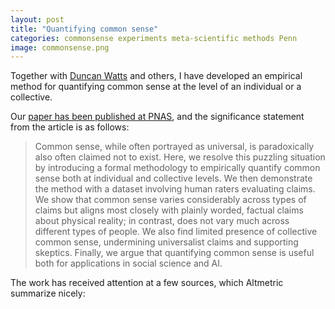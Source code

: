 ```yaml
---
layout: post
title: "Quantifying common sense"
categories: commonsense experiments meta-scientific methods Penn 
image: commonsense.png
---
```


Together with [Duncan Watts](https://css.seas.upenn.edu/people/duncan-watts/) and others, I have developed an empirical method for quantifying common sense at the level of an individual or a collective.

Our [paper has been published at PNAS](https://www.pnas.org/doi/10.1073/pnas.2309535121), and the significance statement from the article is as follows:

> Common sense, while often portrayed as universal, is paradoxically also often claimed not to exist. Here, we resolve this puzzling situation by introducing a formal methodology to empirically quantify common sense both at individual and collective levels. We then demonstrate the method with a dataset involving  human raters evaluating claims. We show that common sense varies considerably across types of claims but aligns most closely with plainly worded, factual claims about physical reality; in contrast, does not vary much across different types of people. We also find limited presence of collective common sense, undermining universalist claims and supporting skeptics. Finally, we argue that quantifying common sense is useful both for applications in social science and AI.

The work has received attention at a few sources, which Altmetric summarize nicely:

<div class="altmetric-embed altmetric-box" data-badge-type="medium-donut" data-badge-details='right' data-altmetric-id="158425670"></div>